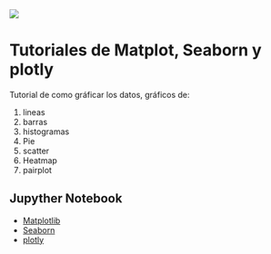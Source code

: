 <img src="https://github.com/luishernand/pandas_fundamentals/blob/master/logo4.JPG?raw=true">   

# Tutoriales de Matplot,  Seaborn y plotly

Tutorial de como gráficar los datos, gráficos de: 
1.  lineas
1.  barras
1.  histogramas
1.  Pie
1. scatter 
1. Heatmap
1. pairplot





## Jupyther Notebook  

- [Matplotlib](https://nbviewer.jupyter.org/github/luishernand/guia_visualizacion/blob/master/guia_matplotlib.ipynb)
- [Seaborn](https://nbviewer.jupyter.org/github/luishernand/guia_visualizacion/blob/master/guia_seaborn.ipynb)
- [plotly](https://nbviewer.jupyter.org/github/luishernand/guia_visualizacion/blob/master/plotly.ipynb)
